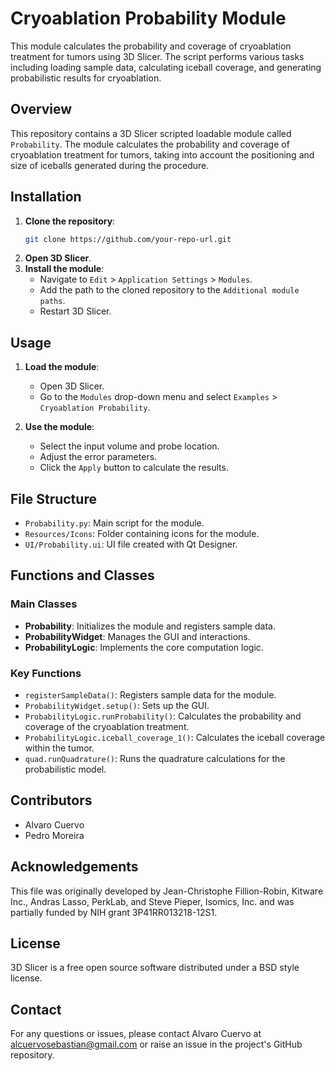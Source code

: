 # Cryoablation Probability Module

This module calculates the probability and coverage of cryoablation treatment for tumors using 3D Slicer. The script performs various tasks including loading sample data, calculating iceball coverage, and generating probabilistic results for cryoablation.

## Overview

This repository contains a 3D Slicer scripted loadable module called `Probability`. The module calculates the probability and coverage of cryoablation treatment for tumors, taking into account the positioning and size of iceballs generated during the procedure.

## Installation

1. **Clone the repository**:
    ```bash
    git clone https://github.com/your-repo-url.git
    ```
2. **Open 3D Slicer**.
3. **Install the module**:
    - Navigate to `Edit` > `Application Settings` > `Modules`.
    - Add the path to the cloned repository to the `Additional module paths`.
    - Restart 3D Slicer.

## Usage

1. **Load the module**:
    - Open 3D Slicer.
    - Go to the `Modules` drop-down menu and select `Examples` > `Cryoablation Probability`.

2. **Use the module**:
    - Select the input volume and probe location.
    - Adjust the error parameters.
    - Click the `Apply` button to calculate the results.

## File Structure

- `Probability.py`: Main script for the module.
- `Resources/Icons`: Folder containing icons for the module.
- `UI/Probability.ui`: UI file created with Qt Designer.

## Functions and Classes

### Main Classes

- **Probability**: Initializes the module and registers sample data.
- **ProbabilityWidget**: Manages the GUI and interactions.
- **ProbabilityLogic**: Implements the core computation logic.

### Key Functions

- `registerSampleData()`: Registers sample data for the module.
- `ProbabilityWidget.setup()`: Sets up the GUI.
- `ProbabilityLogic.runProbability()`: Calculates the probability and coverage of the cryoablation treatment.
- `ProbabilityLogic.iceball_coverage_1()`: Calculates the iceball coverage within the tumor.
- `quad.runQuadrature()`: Runs the quadrature calculations for the probabilistic model.

## Contributors

- Alvaro Cuervo
- Pedro Moreira

## Acknowledgements

This file was originally developed by Jean-Christophe Fillion-Robin, Kitware Inc., Andras Lasso, PerkLab, and Steve Pieper, Isomics, Inc. and was partially funded by NIH grant 3P41RR013218-12S1.

## License

3D Slicer is a free open source software distributed under a BSD style license.

## Contact

For any questions or issues, please contact Alvaro Cuervo at alcuervosebastian@gmail.com or raise an issue in the project's GitHub repository.
